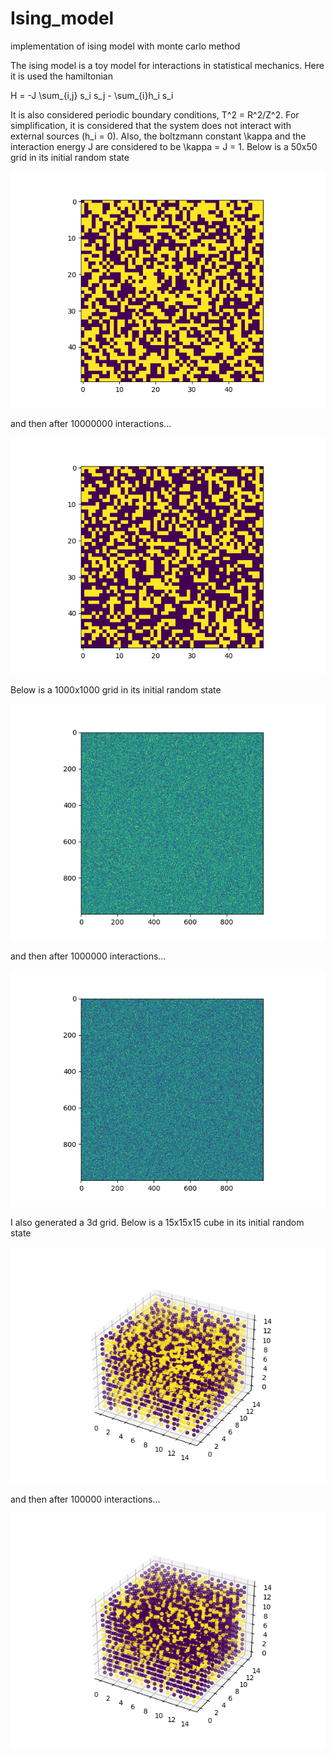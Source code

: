 # Ising_model
implementation of ising model with monte carlo method

The ising model is a toy model for interactions in statistical mechanics. Here it is used the hamiltonian

H = -J \sum_{i,j} s_i s_j - \sum_{i}h_i s_i

It is also considered periodic boundary conditions, T^2 = R^2/Z^2. For simplification, it is considered that the system does not interact with external sources (h_i = 0). Also, the boltzmann constant \kappa and the interaction energy J are considered to be \kappa = J = 1. Below is a 50x50 grid in its initial random state

![alt text](https://github.com/BrenoPereira105/Ising_model/blob/main/10000000_steps_50_grid_t0.png)

and then after 10000000 interactions...

![alt text](https://github.com/BrenoPereira105/Ising_model/blob/main/10000000_steps_50_grid_tfinal.png)

Below is a 1000x1000 grid in its initial random state

![alt text](https://github.com/BrenoPereira105/Ising_model/blob/main/1000000_steps_1000_grid_t0.png)

and then after 1000000 interactions...

![alt text](https://github.com/BrenoPereira105/Ising_model/blob/main/1000000_steps_1000_grid_tfinal.png)

I also generated a 3d grid. Below is a 15x15x15 cube in its initial random state

![alt text](https://github.com/BrenoPereira105/Ising_model/blob/main/100000_steps_15_grid_t0.png)

and then after 100000 interactions...

![alt text](https://github.com/BrenoPereira105/Ising_model/blob/main/100000_steps_15_grid_tfinal.png)

